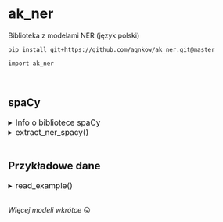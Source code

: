 # ak_ner

Biblioteka z modelami NER (język polski)
```
pip install git+https://github.com/agnkow/ak_ner.git@master
```
```
import ak_ner
```
<br/>

## spaCy

<details>
    <summary>
        <font size="3">
            Info o bibliotece spaCy 
        </font>
    </summary>
<br />

**Oficjalne modele spaCy:**
* pl_core_news_sm
* pl_core_news_md
* pl_core_news_lg

**Pobranie modeli:**
```
python -m spacy download pl_core_news_sm
python -m spacy download pl_core_news_md
python -m spacy download pl_core_news_lg
```

**Dokumentacja biblioteki spaCy:**
https://spacy.io/models/pl

</details>


<details>
    <summary>
        <font size="3">
            extract_ner_spacy()
        </font>
    </summary>
<br />

**extract_ner_spacy()** - funkcja zwracajaca rozpoznane 
jednostki nazewnicze dla danych wejściowych w formacie 
*string* lub *pd.DataFrame*. 
Dane wyjściowe: rozpoznane frazy, lematy, 
etykiety jednstek nazewniczych możemy otrzymać
w formie listy zawierającej tuple lub w formacie pd.DataFrame.

```
extract_ner_spacy(
        doc
        ,model
        ,type_out='df'
        ,col_text='text'
        ,col_id_doc='index'
)
```

Parametry:
* ***doc:** string or pd.DataFrame;* dane wejściowe
* ***model:** string;* nazwa modelu spacy
* ***type_out:** string;* format danych wyjściowych ('list' lub 'df'). Wartość domyślna: 'df'.
Oznaczenia: 'df' - pd.DataFrame, 'list' - lista zawierająca tuple.
* ***col_text:** string;* nazwa kolumny zawierającej dane tekstowe
* ***col_id_doc:** string;* nazwa kolumny zawierającej numer dokumentu 
(dotyczy danych wejściowych w formacie *pd.DataFrame*)

Przykład:
```
import ak_ner

data_cire = ak_ner.read_example('str')
cire_ner = ak_ner.extract_ner_spacy(data_cire, model='pl_core_news_sm')

print(cire_ner.tail(3))
```
```
     id_doc identified     lemma    entity
132       4   Gazpromu   Gazprom   orgName
133       4     Czeban    Czeban  persName
134       4   listopad  listopad      date```
```
</details>
<br/>

## Przykładowe dane

<details>
    <summary>
        <font size="3">
            read_example()
        </font>
    </summary>
<br />

**read_example()** - funkcja wczytująca przykładowe dane.
Dane są dostępne w formacie *string* lub *pd.DataFrame*.

```
read_example(format_example='df')
```

Parametry:
* ***format_example:** string;* format danych,
do wyboru: *'df' (pd.DataFrame)*, *'str' (string)*; 
domyślnie: *'df'*.

Przykład:
```
data_txt = read_example(format_example='str')
data_df = read_example(format_example='df')

print(data_txt[:105])
```
```
Komisja Europejska poinformowała w środę, że zatwierdziła, zgodnie z unijnymi zasadami pomocy publicznej,
```
```
print(data_df.head(2))
```
```
   index         text_date                                                url  \
0      0  2021-11-24 10:00  https://rynek-gazu.cire.pl/artykuly/serwis-inf...   
1      1  2021-11-23 21:00  https://rynek-gazu.cire.pl/artykuly/serwis-inf...   

                                                text  
0  Górnośląsko-Zagłębiowska Metropolia ma ofertę ...  
1  Nord Stream 2 wspiera fundacja klimatyczna z M...  
```

Przykładowe dane zawarte w bibliotece **ak_ner** pochodzą z portalu: 
https://www.cire.pl/

</details>
<br>

*Więcej modeli wkrótce* &#128540;
